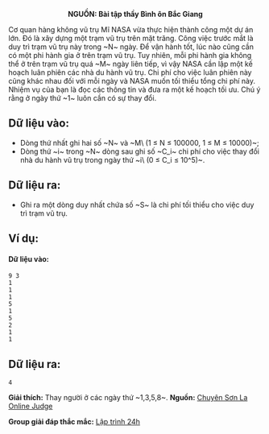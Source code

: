 **<center>NGUỒN: Bài tập thầy Bình ôn Bắc Giang</center>**

Cơ quan hàng không vũ trụ Mĩ NASA vừa thực hiện thành công một dự án lớn. Đó là xây dựng một trạm vũ trụ trên mặt trăng. Công việc trước mắt là duy trì trạm vũ trụ này trong ~N~ ngày. Để vận hành tốt, lúc nào cũng cần có một phi hành gia ở trên trạm vũ trụ. Tuy nhiên, mỗi phi hành gia không thể ở trên trạm vũ trụ quá ~M~ ngày liên tiếp, vì vậy NASA cần lập một kế hoạch luân phiên các nhà du hành vũ trụ. Chi phí cho việc luân phiên này cũng khác nhau đối với mỗi ngày và NASA muốn tối thiểu tổng chi phí này. Nhiệm vụ của bạn là đọc các thông tin và đưa ra một kế hoạch tối ưu. Chú ý rằng ở ngày thứ ~1~ luôn cần có sự thay đổi.

## Dữ liệu vào:
- Dòng thứ nhất ghi hai số ~N~ và ~M\ (1 ≤ N ≤ 100000, 1 ≤ M ≤ 10000)~;
- Dòng thứ ~i~ trong ~N~ dòng sau ghi số ~C_i~ chi phí cho việc thay đổi nhà du hành vũ trụ trong ngày thứ ~i\ (0 ≤ C_i ≤ 10^5)~.

## Dữ liệu ra:
- Ghi ra một dòng duy nhất chứa số ~S~ là chi phí tối thiểu cho việc duy trì trạm vũ trụ.

## Ví dụ:
#### Dữ liệu vào:
```
9 3
1
1
1
5
1
5
2
1
1
```

## Dữ liệu ra:
```
4
```

**Giải thích:** Thay người ở các ngày thứ ~1,3,5,8~.
**Nguồn:** [Chuyên Sơn La Online Judge](http://csloj.ddns.net/)

**Group giải đáp thắc mắc:** [Lập trình 24h](https://www.facebook.com/groups/1386904321519984)
